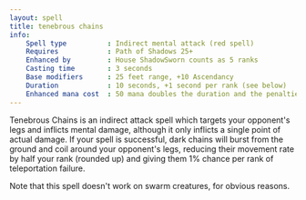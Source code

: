 ```yaml
---
layout: spell
title: tenebrous chains
info:
    Spell type          : Indirect mental attack (red spell)
    Requires            : Path of Shadows 25+
    Enhanced by         : House ShadowSworn counts as 5 ranks
    Casting time        : 3 seconds
    Base modifiers      : 25 feet range, +10 Ascendancy
    Duration            : 10 seconds, +1 second per rank (see below)
    Enhanced mana cost  : 50 mana doubles the duration and the penalties
---
```


Tenebrous Chains is an indirect attack spell which targets your opponent's legs
and inflicts mental damage, although it only inflicts a single point of actual 
damage.  If your spell is successful, dark chains will burst from the ground 
and coil around your opponent's legs, reducing their movement rate by half your
rank (rounded up) and giving them 1% chance per rank of teleportation failure.

Note that this spell doesn't work on swarm creatures, for obvious reasons.
